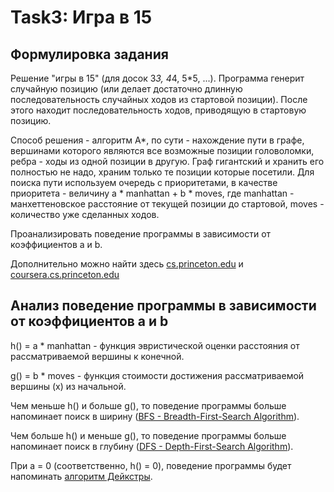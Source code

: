 # Task3: Игра в 15

## Формулировка задания
Решение "игры в 15" (для досок 3*3, 4*4, 5*5, ...). Программа генерит случайную позицию (или делает достаточно длинную последовательность случайных ходов из стартовой позиции). 
После этого находит последовательность ходов, приводящую в стартовую позицию. 

Способ решения - алгоритм A*, по сути - нахождение пути в графе, вершинами которого являются все возможные позиции головоломки, ребра - ходы из одной позиции в другую. Граф гигантский и хранить его полностью не надо, храним только те позиции которые посетили. Для поиска пути используем очередь с приоритетами, в качестве приоритета - величину
a * manhattan + b * moves, где manhattan - манхеттеновское расстояние от текущей позиции до стартовой, moves - количество уже сделанных ходов.

Проанализировать поведение программы в зависимости от коэффициентов a и b.

Дополнительно можно найти здесь [cs.princeton.edu](https://www.cs.princeton.edu/courses/archive/spr10/cos226/assignments/8puzzle.html) и
[coursera.cs.princeton.edu](https://coursera.cs.princeton.edu/algs4/assignments/8puzzle/specification.php)

## Анализ поведение программы в зависимости от коэффициентов a и b
h() = a * manhattan - функция эвристической оценки расстояния от рассматриваемой вершины к конечной.

g() = b * moves - функция стоимости достижения рассматриваемой вершины (x) из начальной.

Чем меньше h() и больше g(), то поведение программы больше напоминает поиск в ширину ([BFS - Breadth-First-Search Algorithm](https://en.wikipedia.org/wiki/Breadth-first_search)).

Чем больше h() и меньше g(), то поведение программы больше напоминает поиск в глубину ([DFS - Depth-First-Search Algorithm](https://en.wikipedia.org/wiki/Depth-first_search)).

При a = 0 (соответственно, h() = 0), поведение программы будет напоминать [алгоритм Дейкстры](https://en.wikipedia.org/wiki/Dijkstra%27s_algorithm).
